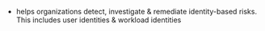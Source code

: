 - helps organizations detect, investigate & remediate identity-based risks. This includes user identities & workload identities